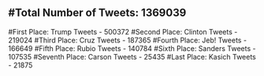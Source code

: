 #Total Number of Tweets: 1369039 
---
#First Place: Trump Tweets - 500372
#Second Place: Clinton Tweets - 219024
#Third Place: Cruz Tweets - 187365
#Fourth Place: Jeb! Tweets - 166649
#Fifth Place: Rubio Tweets - 140784
#Sixth Place: Sanders Tweets - 107535
#Seventh Place: Carson Tweets - 25435
#Last Place: Kasich Tweets - 21875
